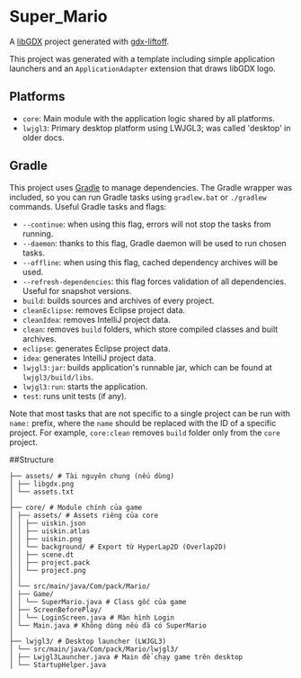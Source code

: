 # Super_Mario

A [libGDX](https://libgdx.com/) project generated with [gdx-liftoff](https://github.com/libgdx/gdx-liftoff).

This project was generated with a template including simple application launchers and an `ApplicationAdapter` extension that draws libGDX logo.

## Platforms

- `core`: Main module with the application logic shared by all platforms.
- `lwjgl3`: Primary desktop platform using LWJGL3; was called 'desktop' in older docs.

## Gradle

This project uses [Gradle](https://gradle.org/) to manage dependencies.
The Gradle wrapper was included, so you can run Gradle tasks using `gradlew.bat` or `./gradlew` commands.
Useful Gradle tasks and flags:

- `--continue`: when using this flag, errors will not stop the tasks from running.
- `--daemon`: thanks to this flag, Gradle daemon will be used to run chosen tasks.
- `--offline`: when using this flag, cached dependency archives will be used.
- `--refresh-dependencies`: this flag forces validation of all dependencies. Useful for snapshot versions.
- `build`: builds sources and archives of every project.
- `cleanEclipse`: removes Eclipse project data.
- `cleanIdea`: removes IntelliJ project data.
- `clean`: removes `build` folders, which store compiled classes and built archives.
- `eclipse`: generates Eclipse project data.
- `idea`: generates IntelliJ project data.
- `lwjgl3:jar`: builds application's runnable jar, which can be found at `lwjgl3/build/libs`.
- `lwjgl3:run`: starts the application.
- `test`: runs unit tests (if any).

Note that most tasks that are not specific to a single project can be run with `name:` prefix, where the `name` should be replaced with the ID of a specific project.
For example, `core:clean` removes `build` folder only from the `core` project.

##Structure

```ProjectSuperMario/
├── assets/ # Tài nguyên chung (nếu dùng)
│ ├── libgdx.png
│ └── assets.txt
│
├── core/ # Module chính của game
│ ├── assets/ # Assets riêng của core
│ │ ├── uiskin.json
│ │ ├── uiskin.atlas
│ │ ├── uiskin.png
│ │ └── background/ # Export từ HyperLap2D (Overlap2D)
│ │ ├── scene.dt
│ │ ├── project.pack
│ │ └── project.png
│ │
│ └── src/main/java/Com/pack/Mario/
│ ├── Game/
│ │ └── SuperMario.java # Class gốc của game
│ ├── ScreenBeforePlay/
│ │ └── LoginScreen.java # Màn hình Login
│ └── Main.java # Không dùng nếu đã có SuperMario
│
├── lwjgl3/ # Desktop launcher (LWJGL3)
│ └── src/main/java/Com/pack/Mario/lwjgl3/
│ ├── Lwjgl3Launcher.java # Main để chạy game trên desktop
│ └── StartupHelper.java
```
